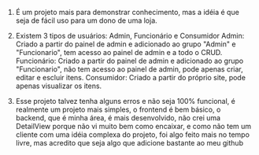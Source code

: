 1. É um projeto mais para demonstrar conhecimento, mas a idéia é que seja de fácil uso para um dono de uma loja.

2. Existem 3 tipos de usuários: Admin, Funcionário e Consumidor
  Admin: Criado a partir do painel de admin e adicionado ao grupo "Admin" e "Funcionario", tem acesso ao painel de admin e a todo o CRUD.
  Funcionário: Criado a partir do painel de admin e adicionado ao grupo "Funcionario", não tem acesso ao painel de admin, pode apenas criar, editar e escluir itens.
  Consumidor: Criado a partir do próprio site, pode apenas visualizar os itens.

3. Esse projeto talvez tenha alguns erros e não seja 100% funcional, é realmente um projeto mais simples, o frontend é bem básico, o backend, que é minha área, é mais desenvolvido,
   não crei uma DetailView porque não vi muito bem como encaixar, e como não tem um cliente com uma idéia complexa do projeto, foi algo feito mais no tempo livre, mas acredito que seja
   algo que adicione bastante ao meu github
   
